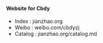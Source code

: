 #### Website for Cbdy
+ Index : jianzhao.org
+ Weibo : weibo.com/cbdyzj
+ Catalog : jianzhao.org/catalog.md